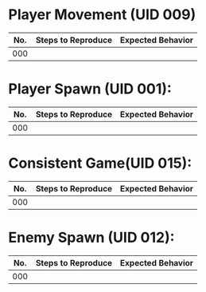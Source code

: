 
# Player Movement (UID 009)
| No. | Steps to Reproduce | Expected Behavior |
|-----|--------------------|-------------------|
| 000 |   |  |

# Player Spawn (UID 001):
| No. | Steps to Reproduce | Expected Behavior |
|-----|--------------------|-------------------|
| 000 |   |  |

# Consistent Game(UID 015):
| No. | Steps to Reproduce | Expected Behavior |
|-----|--------------------|-------------------|
| 000 |   |  |

# Enemy Spawn (UID 012):
| No. | Steps to Reproduce | Expected Behavior |
|-----|--------------------|-------------------|
| 000 |   |  |
